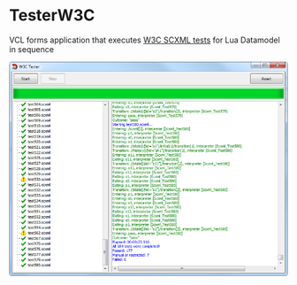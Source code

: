# TesterW3C
VCL forms application that executes [W3C SCXML tests](https://www.w3.org/Voice/2013/scxml-irp/) for Lua Datamodel in sequence

![vcl](https://github.com/alexzhornyak/UscxmlCLib/blob/master/Examples/Images/TesterW3CVCL.png)
